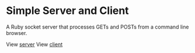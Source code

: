 # Simple Server and Client

A Ruby socket server that processes GETs and POSTs from a command line browser. 

View [server](https://github.com/johnTheDudeMan/the_odin_project/blob/master/servers/simple_server.rb)
View [client](https://github.com/johnTheDudeMan/the_odin_project/blob/master/servers/tiny_browser.rb)